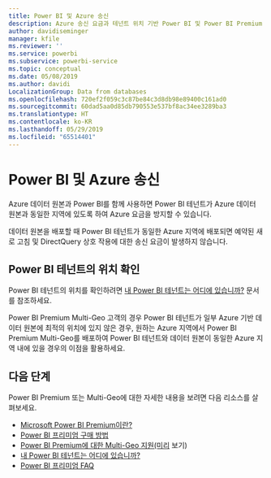 ```yaml
---
title: Power BI 및 Azure 송신
description: Azure 송신 요금과 테넌트 위치 기반 Power BI 및 Power BI Premium 이해
author: davidiseminger
manager: kfile
ms.reviewer: ''
ms.service: powerbi
ms.subservice: powerbi-service
ms.topic: conceptual
ms.date: 05/08/2019
ms.author: davidi
LocalizationGroup: Data from databases
ms.openlocfilehash: 720ef2f059c3c87be84c3d8db98e89400c161ad0
ms.sourcegitcommit: 60dad5aa0d85db790553e537bf8ac34ee3289ba3
ms.translationtype: HT
ms.contentlocale: ko-KR
ms.lasthandoff: 05/29/2019
ms.locfileid: "65514401"
---
```

# <a name="power-bi-and-azure-egress"></a>Power BI 및 Azure 송신

Azure 데이터 원본과 Power BI를 함께 사용하면 Power BI 테넌트가 Azure 데이터 원본과 동일한 지역에 있도록 하여 Azure 요금을 방지할 수 있습니다.

데이터 원본을 배포할 때 Power BI 테넌트가 동일한 Azure 지역에 배포되면 예약된 새로 고침 및 DirectQuery 상호 작용에 대한 송신 요금이 발생하지 않습니다. 

## <a name="determining-where-your-power-bi-tenant-is-located"></a>Power BI 테넌트의 위치 확인

Power BI 테넌트의 위치를 확인하려면 [내 Power BI 테넌트는 어디에 있습니까?](service-admin-where-is-my-tenant-located.md) 문서를 참조하세요.

Power BI Premium Multi-Geo 고객의 경우 Power BI 테넌트가 일부 Azure 기반 데이터 원본에 최적의 위치에 있지 않은 경우, 원하는 Azure 지역에서 Power BI Premium Multi-Geo를 배포하여 Power BI 테넌트와 데이터 원본이 동일한 Azure 지역 내에 있을 경우의 이점을 활용하세요.

## <a name="next-steps"></a>다음 단계

Power BI Premium 또는 Multi-Geo에 대한 자세한 내용을 보려면 다음 리소스를 살펴보세요.

* [Microsoft Power BI Premium이란?](service-premium-what-is.md)
* [Power BI 프리미엄 구매 방법](service-admin-premium-purchase.md)
* [Power BI Premium에 대한 Multi-Geo 지원(미리](service-admin-premium-multi-geo.md) 보기)
* [내 Power BI 테넌트는 어디에 있습니까?](service-admin-where-is-my-tenant-located.md)
* [Power BI 프리미엄 FAQ](service-premium-faq.md)



